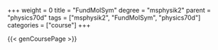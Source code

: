 +++
weight = 0
title = "FundMolSym"
degree = "msphysik2"
parent = "physics70d"
tags = ["msphysik2", "FundMolSym", "physics70d"]
categories = ["course"]
+++

{{< genCoursePage >}}
